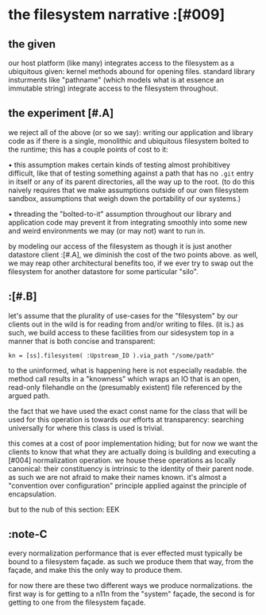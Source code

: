# the filesystem narrative :[#009]


## the given

our host platform (like many) integrates access to the filesystem as a
ubiquitous given: kernel methods abound for opening files. standard
library insturments like "pathname" (which models what is at essence an
immutable string) integrate access to the filesystem throughout.


## the experiment [#.A]

we reject all of the above (or so we say): writing our application and
library code as if there is a single, monolithic and ubiquitous
filesystem bolted to the runtime; this has a couple points of cost to
it:

  • this assumption makes certain kinds of testing almost prohibitivey
    difficult, like that of testing something against a path that has no
    `.git` entry in itself or any of its parent directories, all the way
    up to the root. (to do this naively requires that we make assumptions
    outside of our own filesystem sandbox, assumptions that weigh down
    the portability of our systems.)

  • threading the "bolted-to-it" assumption throughout our library and
    application code may prevent it from integrating smoothly into some
    new and weird environments we may (or may not) want to run in.

by modeling our access of the filesystem as though it is just another
datastore client :[#.A], we diminish the cost of the two points above.
as well, we may reap other architectural benefits too, if we ever
try to swap out the filesystem for another datastore for some particular
"silo".




## :[#.B]

let's assume that the plurality of use-cases for the "filesystem" by
our clients out in the wild is for reading from and/or writing to files.
(it is.) as such, we build access to these facilities from our
sidesystem top in a manner that is both concise and transparent:

    kn = [ss].filesystem( :Upstream_IO ).via_path "/some/path"

to the uninformed, what is happening here is not especially readable.
the method call results in a "knowness" which wraps an IO that is an
open, read-only filehandle on the (presumably existent) file referenced
by the argued path.

the fact that we have used the exact const name for the class that will
be used for this operation is towards our efforts at transparency:
searching universally for where this class is used is trivial.

this comes at a cost of poor implementation hiding; but for now we want
the clients to know that what they are actually doing is building and
executing a [#004] normalization operation. we house these operations
as locally canonical: their constituency is intrinsic to the identity of
their parent node. as such we are not afraid to make their names known.
it's almost a "convention over configuration" principle applied against
the principle of encapsulation.

but to the nub of this section: EEK




## :note-C

every normalization performance that is ever effected must typically be
bound to a filesystem façade. as such we produce them that way, from the
façade, and make this the only way to produce them.

for now there are these two different ways we produce normalizations.
the first way is for getting to a n11n from the "system" façade, the
second is for getting to one from the filesystem façade.
